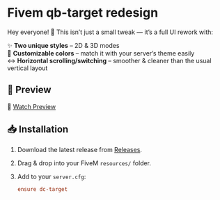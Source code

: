 # Fivem qb-target redesign

Hey everyone! 👋
This isn’t just a small tweak — it’s a full UI rework with:

✨ **Two unique styles** – 2D & 3D modes  
🎨 **Customizable colors** – match it with your server’s theme easily  
↔️ **Horizontal scrolling/switching** – smoother & cleaner than the usual vertical layout  

## 📸 Preview
🎥 [Watch Preview](https://r2.fivemanage.com/PEM73NUb284o5Jtrfftbn/Untitledvideo-MadewithClipchampedited.mp4)

## 📥 Installation
1. Download the latest release from [Releases](./releases).  
2. Drag & drop into your FiveM `resources/` folder.  
3. Add to your `server.cfg`:

   ```cfg
   ensure dc-target
